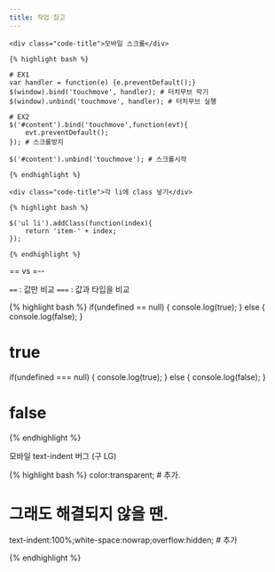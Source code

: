 ```yaml
---
title: 작업 참고
---
```


<div class="blind">

    <div class="code-title">모바일 스크롤</div>

    {% highlight bash %}

    # EX1
    var handler = function(e) {e.preventDefault();}
    $(window).bind('touchmove', handler); # 터치무브 막기
    $(window).unbind('touchmove', handler); # 터치무브 실행

    # EX2
    $('#content').bind('touchmove',function(evt){
        evt.preventDefault();
    }); # 스크롤방지

    $('#content').unbind('touchmove'); # 스크롤시작

    {% endhighlight %}

    <div class="code-title">각 li에 class 넣기</div>

    {% highlight bash %}

    $('ul li').addClass(function(index){
        return 'item-' + index;
    });

    {% endhighlight %}

</div>

<div class="post-stitle">== vs =--</div>

<code class="code">==</code> : 값만 비교
<code class="code">===</code> : 값과 타입을 비교

{% highlight bash %}
if(undefined == null) {
    console.log(true); 
} else {
    console.log(false);
}
# true

if(undefined === null) {
    console.log(true);
} else {
    console.log(false); 
}
# false
{% endhighlight %}



<div class="post-stitle">모바일 text-indent 버그 (구 LG)</div>

{% highlight bash %}
color:transparent; # 추가.
# 그래도 해결되지 않을 땐.
text-indent:100%;white-space:nowrap;overflow:hidden; # 추가

{% endhighlight %}